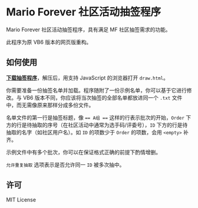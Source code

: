 # Mario Forever 社区活动抽签程序

Mario Forever 社区活动抽签程序，具有满足 MF 社区抽签需求的功能。

此程序为原 VB6 版本的网页版重构。

## 如何使用

**[下载抽签程序](https://github.com/MarioForeverCommunity/MF-Contest-Draw/archive/refs/heads/main.zip)**，解压后，用支持 JavaScript 的浏览器打开 `draw.html`。

你需要准备一份抽签名单并加载。程序随附了一份示例名单，你可以基于它进行修改。与 VB6 版本不同，你应该将当次抽签的全部名单都放进同一个 `.txt` 文件中，而无需像原来那样分成多份文件。

名单文件的第一行是抽签标题，像 `== A组 ==` 这样的行表示批次的开始，`Order` 下方的行是待抽取的序号（在社区活动中通常为选手码/评委号），`ID` 下方的行是待抽取的名字（如社区用户名）。如 `ID` 的项数少于 `Order` 的项数，会用 `<empty>` 补齐。

示例文件中有多个批次，你可以在保证格式正确的前提下酌情增删。

`允许重复抽取` 选项表示是否允许同一 `ID` 被多次抽中。

## 许可

MIT License